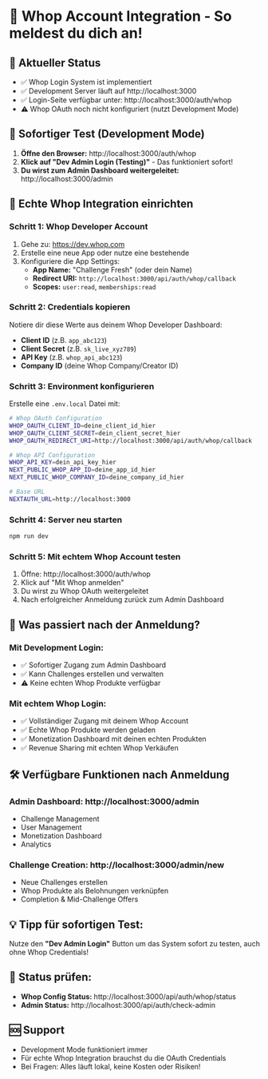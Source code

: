 # 🚀 Whop Account Integration - So meldest du dich an!

## 🔧 Aktueller Status
- ✅ Whop Login System ist implementiert
- ✅ Development Server läuft auf http://localhost:3000
- ✅ Login-Seite verfügbar unter: http://localhost:3000/auth/whop
- ⚠️ Whop OAuth noch nicht konfiguriert (nutzt Development Mode)

## 🎯 Sofortiger Test (Development Mode)

1. **Öffne den Browser:** http://localhost:3000/auth/whop
2. **Klick auf "Dev Admin Login (Testing)"** - Das funktioniert sofort!
3. **Du wirst zum Admin Dashboard weitergeleitet:** http://localhost:3000/admin

## 🔐 Echte Whop Integration einrichten

### Schritt 1: Whop Developer Account
1. Gehe zu: https://dev.whop.com
2. Erstelle eine neue App oder nutze eine bestehende
3. Konfiguriere die App Settings:
   - **App Name:** "Challenge Fresh" (oder dein Name)
   - **Redirect URI:** `http://localhost:3000/api/auth/whop/callback`
   - **Scopes:** `user:read`, `memberships:read`

### Schritt 2: Credentials kopieren
Notiere dir diese Werte aus deinem Whop Developer Dashboard:
- **Client ID** (z.B. `app_abc123`)
- **Client Secret** (z.B. `sk_live_xyz789`)
- **API Key** (z.B. `whop_api_abc123`)
- **Company ID** (deine Whop Company/Creator ID)

### Schritt 3: Environment konfigurieren
Erstelle eine `.env.local` Datei mit:

```bash
# Whop OAuth Configuration
WHOP_OAUTH_CLIENT_ID=deine_client_id_hier
WHOP_OAUTH_CLIENT_SECRET=dein_client_secret_hier
WHOP_OAUTH_REDIRECT_URI=http://localhost:3000/api/auth/whop/callback

# Whop API Configuration  
WHOP_API_KEY=dein_api_key_hier
NEXT_PUBLIC_WHOP_APP_ID=deine_app_id_hier
NEXT_PUBLIC_WHOP_COMPANY_ID=deine_company_id_hier

# Base URL
NEXTAUTH_URL=http://localhost:3000
```

### Schritt 4: Server neu starten
```bash
npm run dev
```

### Schritt 5: Mit echtem Whop Account testen
1. Öffne: http://localhost:3000/auth/whop
2. Klick auf "Mit Whop anmelden" 
3. Du wirst zu Whop OAuth weitergeleitet
4. Nach erfolgreicher Anmeldung zurück zum Admin Dashboard

## 📱 Was passiert nach der Anmeldung?

### Mit Development Login:
- ✅ Sofortiger Zugang zum Admin Dashboard
- ✅ Kann Challenges erstellen und verwalten
- ⚠️ Keine echten Whop Produkte verfügbar

### Mit echtem Whop Login:
- ✅ Vollständiger Zugang mit deinem Whop Account
- ✅ Echte Whop Produkte werden geladen
- ✅ Monetization Dashboard mit deinen echten Produkten
- ✅ Revenue Sharing mit echten Whop Verkäufen

## 🛠 Verfügbare Funktionen nach Anmeldung

### Admin Dashboard: http://localhost:3000/admin
- Challenge Management
- User Management 
- Monetization Dashboard
- Analytics

### Challenge Creation: http://localhost:3000/admin/new
- Neue Challenges erstellen
- Whop Produkte als Belohnungen verknüpfen
- Completion & Mid-Challenge Offers

## 💡 Tipp für sofortigen Test:
Nutze den **"Dev Admin Login"** Button um das System sofort zu testen, auch ohne Whop Credentials!

## 🔄 Status prüfen:
- **Whop Config Status:** http://localhost:3000/api/auth/whop/status
- **Admin Status:** http://localhost:3000/api/auth/check-admin

## 🆘 Support
- Development Mode funktioniert immer
- Für echte Whop Integration brauchst du die OAuth Credentials
- Bei Fragen: Alles läuft lokal, keine Kosten oder Risiken!
